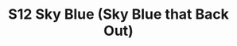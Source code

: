 ---
title: S12 Sky Blue (Sky Blue that Back Out)
permalink: "/teams/s12-sky-blue"
members:
- Mecha Santos - Captain
- Sheerod Wilkerson - Quarterback
- Robert Casey
- John Clemons
- James Davis
- Matt Gander
- Todd Kuiken
- Christopher Lucero
- Michael Moerschbaecher
- Jens Piferoen
- Chris Rybicki
- Paige White
- Tony Bender
teamid: 4178
name: S12 Sky Blue
color: Sky Blue that Back Out
division: ''
---